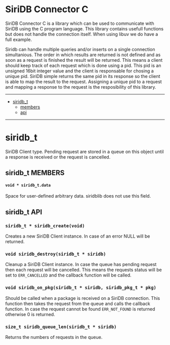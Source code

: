 # SiriDB Connector C
SiriDB Connector C is a library which can be used to communicate with SiriDB
using the C program language. This library contains usefull functions but does
not handle the connection itself. When using libuv we do have a full example.

Siridb can handle multiple queries and/or inserts on a single connection
simultanious. The order in which results are returned is not defined and as soon
as a request is finished the result will be returned. This means a client should
keep track of each request which is done using a pid. This pid is an
unsigned 16bit integer value and the client is responsable for chosing a unique
pid. SiriDB simple returns the same pid in its response so the client is able to
map the result to the request. Assigning a unique pid to a request and mapping a
response to the request is the resposibility of this library.

---------------------------------------
  * [siridb_t](#siridb_t)
    * [members](#siridb_t-members)
    * [api](#siridb_t-api)

---------------------------------------

# siridb_t
SiriDB Client type. Pending request are stored in a queue on this object until
a response is received or the request is cancelled.

## siridb_t MEMBERS
#### `void * siridb_t.data`
Space for user-defined arbitrary data. siridblib does not use this field.

## siridb_t API
### `siridb_t * siridb_create(void)`
Creates a new SiriDB Client instance. In case of an error NULL will be returned.

### `void siridb_destroy(siridb_t * siridb)`
Cleanup a SiriDB Client instance. In case the queue has pending request then each
request will be cancelled. This means the requests status will be set to
`ERR_CANCELLED` and the callback function will be called.

### `void siridb_on_pkg(siridb_t * siridb, siridb_pkg_t * pkg)`
Should be called when a package is received on a SiriDB connection. This
function then takes the request from the queue and calls the callback function.
In case the request cannot be found `ERR_NOT_FOUND` is returned otherwise 0 is
returned.

### `size_t siridb_queue_len(siridb_t * siridb)`
Returns the numbers of requests in the queue.


